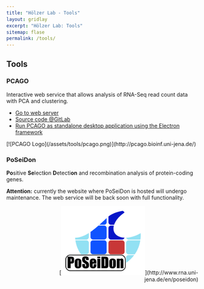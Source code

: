 ```yaml
---
title: "Hölzer Lab - Tools"
layout: gridlay
excerpt: "Hölzer Lab: Tools"
sitemap: flase
permalink: /tools/
---
```


## Tools

<div class="row"><div class="col-sm-6 clearfix">

### PCAGO

Interactive web service that allows analysis of RNA-Seq read count data with PCA and clustering.

- [Go to web server](http://pcago.bioinf.uni-jena.de/)
- [Source code @GitLab](https://gitlab.com/rumangerst/pcago)
- [Run PCAGO as standalone desktop application using the Electron framework](https://github.com/rumangerst/pcago-electron/)

</div><div class="col-sm-6 clearfix">
[![PCAGO Logo](/assets/tools/pcago.png)](http://pcago.bioinf.uni-jena.de/)
</div></div>

<div class="row"><div class="col-sm-6 clearfix">

### PoSeiDon

**Po**sitive **Se**lect**i**on **D**etecti**on** and recombination analysis of protein-coding genes.

**Attention:** currently the website where PoSeiDon is hosted will undergo
maintenance. The web service will be back soon with full functionality. 

<!--- [Go to web server](http://www.rna.uni-jena.de/en/poseidon)-->

</div><div class="col-sm-6 clearfix">
<!--[![PoSeiDon logo](/assets/tools/poseidon.png)](http://www.rna.uni-jena.de/en/poseidon)-->
<div align="right">[<img src="/assets/tools/poseidon.svg" width="220px">](http://www.rna.uni-jena.de/en/poseidon)
</div></div></div>